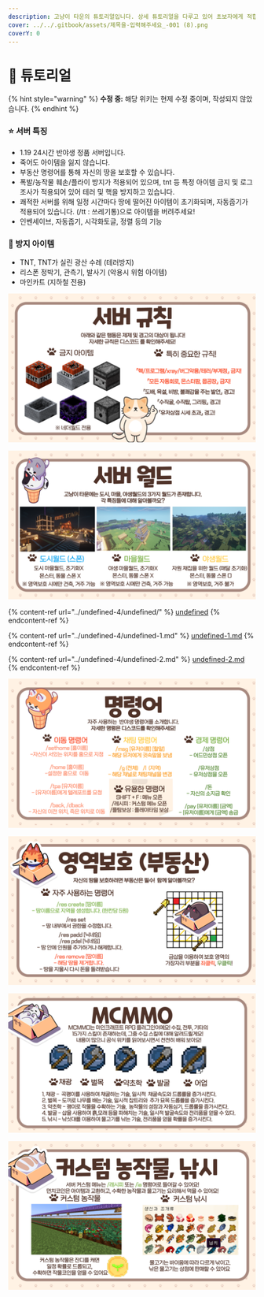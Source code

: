```yaml
---
description: 고냥이 타운의 튜토리얼입니다. 상세 튜토리얼을 다루고 있어 초보자에게 적합합니다.
cover: ../../.gitbook/assets/제목을-입력해주세요_-001 (8).png
coverY: 0
---
```


# 🌟 튜토리얼

{% hint style="warning" %}
**수정 중:** 해당 위키는 현제 수정 중이며, 작성되지 않았습니다.
{% endhint %}

### ⭐ 서버 특징&#x20;

* 1.19 24시간 반야생 정품 서버입니다.&#x20;
* 죽어도 아이템을 잃지 않습니다.
* 부동산 명령어를 통해 자신의 땅을 보호할 수 있습니다.&#x20;
* 폭발/농작물 훼손/플라이 방지가 적용되어 있으며, tnt 등 특정 아이템 금지 및 로그조사가 적용되어 있어 테러 및 핵을 방지하고 있습니다.&#x20;
* 쾌적한 서버를 위해 일정 시간마다 땅에 떨어진 아이템이 초기화되며, 자동줍기가 적용되어 있습니다. (/tt : 쓰레기통)으로 아이템을 버려주세요!
* 인벤세이브, 자동줍기, 시각화토글, 정렬 등의 기능

### &#x20;🚫 방지 아이템

* TNT, TNT가 실린 광산 수레 (테러방지)
* 리스폰 정박기, 관측기, 발사기 (악용시 위험 아이템)
* 마인카트 (지하철 전용)&#x20;





![](<../../.gitbook/assets/005 (1).png>)

![](../../.gitbook/assets/006.png)

{% content-ref url="../undefined-4/undefined/" %}
[undefined](../undefined-4/undefined/)
{% endcontent-ref %}

{% content-ref url="../undefined-4/undefined-1.md" %}
[undefined-1.md](../undefined-4/undefined-1.md)
{% endcontent-ref %}

{% content-ref url="../undefined-4/undefined-2.md" %}
[undefined-2.md](../undefined-4/undefined-2.md)
{% endcontent-ref %}

![](../../.gitbook/assets/007.png)

![](<../../.gitbook/assets/008 (2).png>)

![](../../.gitbook/assets/009.png)

![](<../../.gitbook/assets/010 (1).png>)

